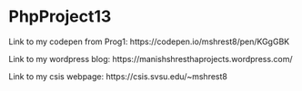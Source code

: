 # PhpProject13

<p>Link to my codepen from Prog1: https://codepen.io/mshrest8/pen/KGgGBK</p>
<p>Link to my wordpress blog: https://manishshresthaprojects.wordpress.com/ </p>
<p>Link to my csis webpage: https://csis.svsu.edu/~mshrest8 </p>


